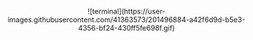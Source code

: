 
<p align="center">
  ![terminal](https://user-images.githubusercontent.com/41363573/201496884-a42f6d9d-b5e3-4356-bf24-430ff5fe698f.gif)
</p>
